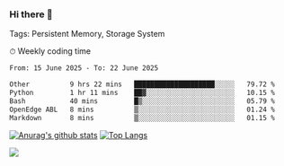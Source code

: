 ### Hi there 👋

Tags: Persistent Memory, Storage System

<!--

[![Anurag's github stats](https://github-readme-stats.vercel.app/api?username=wwyf)](https://github.com/anuraghazra/github-readme-stats)

[![Anurag's github stats](https://github-readme-stats.vercel.app/api?username=wwyf&count_private=true)](https://github.com/anuraghazra/github-readme-stats)


[![Top Langs](https://github-readme-stats.vercel.app/api/top-langs/?username=wwyf&count_private=true&&hide=jupyter%20notebook,html)](https://github.com/anuraghazra/github-readme-stats)



-->


⏱ Weekly coding time

<!--START_SECTION:waka-->

```txt
From: 15 June 2025 - To: 22 June 2025

Other          9 hrs 22 mins   ████████████████████░░░░░   79.72 %
Python         1 hr 11 mins    ██▓░░░░░░░░░░░░░░░░░░░░░░   10.15 %
Bash           40 mins         █▒░░░░░░░░░░░░░░░░░░░░░░░   05.79 %
OpenEdge ABL   8 mins          ▒░░░░░░░░░░░░░░░░░░░░░░░░   01.24 %
Markdown       8 mins          ▒░░░░░░░░░░░░░░░░░░░░░░░░   01.15 %
```

<!--END_SECTION:waka-->



[![Anurag's github stats](https://github-readme-stats.vercel.app/api?username=wwyf&count_private=true&show_icons=true&hide_border=true)](https://github.com/anuraghazra/github-readme-stats) [![Top Langs](https://github-readme-stats.vercel.app/api/top-langs/?username=wwyf&count_private=true&hide=jupyter%20notebook,html,OpenEdge%20ABL&langs_count=10&layout=compact&hide_border=true)](https://github.com/anuraghazra/github-readme-stats)

<!--

[![willianrod's wakatime stats](https://github-readme-stats.vercel.app/api/wakatime?username=wwyf)](https://github.com/anuraghazra/github-readme-stats)


-->

![](https://hit.yhype.me/github/profile?user_id=23121291)
